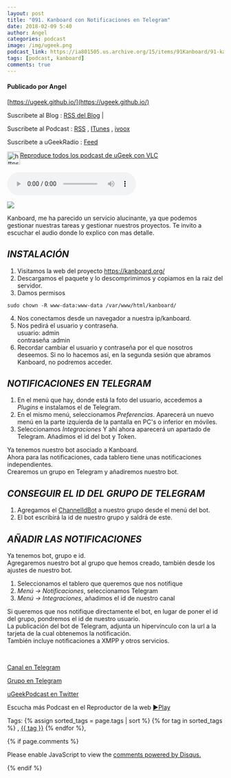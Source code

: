```yaml
---
layout: post
title: "091. Kanboard con Notificaciones en Telegram"
date: 2018-02-09 5:40
author: Angel
categories: podcast
image: /img/ugeek.png
podcast_link: https://ia801505.us.archive.org/15/items/91Kanboard/91-kanboard.mp3
tags: [podcast, kanboard]
comments: true
---
```

#### Publicado por Angel

[https://ugeek.github.io/](https://ugeek.github.io/)

Suscribete al Blog :  [RSS del Blog](http://feeds.feedburner.com/uGeekBlog) |

Suscribete al Podcast :  [RSS](http://feeds.feedburner.com/ugeek) , [ITunes](https://itunes.apple.com/us/podcast/ugeek/id1201421866?mt=2) , [ivoox](https://www.ivoox.com/podcast-ugeek_sq_f1383493_1.html)  

Suscribete a uGeekRadio : [Feed](http://feeds.feedburner.com/uGeekRadio)  

[Reproduce todos los podcast de uGeek con VLC](https://ugeek.github.io/ugeek.m3u) <a href="https://ugeek.github.io/ugeek.m3u"><img style="float: left;" src="https://ugeek.github.io/img/icon/vlc.png" alt="https://gitlab.com/uGeek/podcasts/raw/master/audios/087-arrancar-raspberry-por-usb.mp3" width="30" height="30" /></a>  

<br>

<!-- ------------------------------------- url del podcast -------------------------------------------  -->
<audio controls>
  <source src="https://ia801505.us.archive.org/15/items/91Kanboard/91-kanboard.mp3">
Your browser does not support the audio element.
</audio>

<!-- -------------------------------------Imagen -------------------------------------------  -->



![](http://telegra.ph/file/bf4de08c1bb6873c92d3e.jpg)

<!-- -------------------------------------Descripción del podcast -------------------------------------------  -->

Kanboard, me ha parecido un servicio alucinante, ya que podemos gestionar nuestras tareas y gestionar nuestros proyectos.
Te invito a escuchar el audio donde lo explico con mas detalle.

## _INSTALACIÓN_  

1) Visitamos la web del proyecto https://kanboard.org/  
2) Descargamos el paquete y lo descomprimimos y copiamos en la raiz del servidor.  
3) Damos permisos  
  
```
sudo chown -R www-data:www-data /var/www/html/kanboard/
```  

4) Nos conectamos desde un navegador a nuestra ip/kanboard.  
5) Nos pedirá el usuario y contraseña.  
usuario: admin  
contraseña :admin  
6) Recordar cambiar el usuario y contraseña por el que nosotros deseemos. Si no lo hacemos así, en la segunda sesión que abramos Kanboard, no podremos acceder.  

## _NOTIFICACIONES EN TELEGRAM_  

1) En el menú que hay, donde está la foto del usuario, accedemos a *Plugins* e instalamos el de Telegram.  
2) En el mismo menú, seleccionamos *Preferencias*. Aparecerá un nuevo menú en la parte izquierda de la pantalla en PC's o inferior en móviles.   
3) Seleccionamos *Integraciones* Y ahí ahora aparecerá un apartado de Telegram. Añadimos el id del bot y Token.  

Ya tenemos nuestro bot asociado a Kanboard.   
Ahora para las notificaciones, cada tablero tiene unas notificaciones independientes.   
Crearemos un grupo en Telegram y añadiremos nuestro bot.  

## _CONSEGUIR EL ID DEL GRUPO DE TELEGRAM_  

1) Agregamos el [ChannelIdBot](https://t.me/ChannelIdBot) a nuestro grupo desde el menú del bot.  
2) El bot escribirá la id de nuestro grupo y saldrá de este.  

## _AÑADIR LAS NOTIFICACIONES_  

Ya tenemos bot, grupo e id.   
Agregaremos nuestro bot al grupo que hemos creado, también desde los ajustes de nuestro bot.  

1) Seleccionamos el tablero que queremos que nos notifique  
2) *Menú -> Notificaciones*, seleccionamos Telegram  
3) *Menú -> Integraciones*, añadimos el id de nuestro canal  

Si queremos que nos notifique directamente el bot, en lugar de poner el id del grupo, pondremos el id de nuestro usuario.  
La publicación del bot de Telegram, adjunta un hipervínculo con la url a la tarjeta de la cual obtenemos la notificación.  
También incluye notificaciones a XMPP y otros servicios.  
  
<br>

<!-- -------------------------------------Aquí abajo los Comentarios -------------------------------------------  -->

<!-- Begin SpeakPipe code -->
<script type="text/javascript">
(function(d){
var app = d.createElement('script'); app.type = 'text/javascript'; app.async = true;
var pt = ('https:' == document.location.protocol ? 'https://' : 'http://');
app.src = pt + 'www.speakpipe.com/loader/u33wn17v7gblat29taobg3x8q901jwfj.js';
var s = d.getElementsByTagName('script')[0]; s.parentNode.insertBefore(app, s);
})(document);
</script>
<!-- End SpeakPipe code -->




[Canal en Telegram](https://t.me/uGeek)  

[Grupo en Telegram](https://t.me/uGeekPodcast)  

[uGeekPodcast en Twitter](https://twitter.com/ugeekpodcast)  


Escucha más Podcast en el Reproductor de la web [►Play](https://ugeek.github.io/podcasts/)  


Tags: {% assign sorted_tags = page.tags | sort %} {% for tag in sorted_tags %} , <span class="tag"><a href="/tag#{{ tag }}">{{ tag }}</a></span> {% endfor %},


{% if page.comments %}
<div id="disqus_thread"></div>
<script>

/**
*  RECOMMENDED CONFIGURATION VARIABLES: EDIT AND UNCOMMENT THE SECTION BELOW TO INSERT DYNAMIC VALUES FROM YOUR PLATFORM OR CMS.
*  LEARN WHY DEFINING THESE VARIABLES IS IMPORTANT: https://disqus.com/admin/universalcode/#configuration-variables*/
/*
var disqus_config = function () {
this.page.url = PAGE_URL;  // Replace PAGE_URL with your page's canonical URL variable
this.page.identifier = PAGE_IDENTIFIER; // Replace PAGE_IDENTIFIER with your page's unique identifier variable
};
*/
(function() { // DON'T EDIT BELOW THIS LINE
var d = document, s = d.createElement('script');
s.src = 'https://https-angelbcn-github-io-ugeek.disqus.com/embed.js';
s.setAttribute('data-timestamp', +new Date());
(d.head || d.body).appendChild(s);
})();
</script>
<noscript>Please enable JavaScript to view the <a href="https://disqus.com/?ref_noscript">comments powered by Disqus.</a></noscript>

{% endif %}

<script id="dsq-count-scr" src="//https-angelbcn-github-io-ugeek.disqus.com/count.js" async></script>
